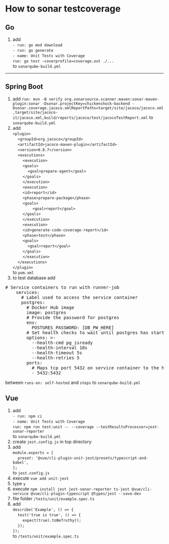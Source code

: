 # How to sonar testcoverage

## Go
1) add <br> 
        `- run: go mod download` <br> 
        `- run: go generate` <br> 
        `- name: Unit Tests with Coverage` <br> 
        `run: go test -coverprofile=coverage.out ./...` <br> 
        to `sonarqube-build.yml`
---

## Spring Boot
1) add `run: mvn -B verify org.sonarsource.scanner.maven:sonar-maven-plugin:sonar -Dsonar.projectKey=chickenshock-backend -Dsonar.coverage.jacoco.xmlReportPaths=target/site/jacoco/jacoco.xml,target/site/jacoco-it/jacoco.xml,build/reports/jacoco/test/jacocoTestReport.xml` to `sonarqube-build.yml`
1) add <br>
            `<plugin>` <br>
				&nbsp;&nbsp;&nbsp;&nbsp;`<groupId>org.jacoco</groupId>` <br>
				&nbsp;&nbsp;&nbsp;&nbsp;`<artifactId>jacoco-maven-plugin</artifactId>` <br>
				&nbsp;&nbsp;&nbsp;&nbsp;`<version>0.8.7</version>` <br>
                &nbsp;&nbsp;&nbsp;&nbsp;`<executions>` <br>
                    &nbsp;&nbsp;&nbsp;&nbsp;&nbsp;&nbsp;&nbsp;&nbsp;`<execution>` <br>
                    &nbsp;&nbsp;&nbsp;&nbsp;&nbsp;&nbsp;&nbsp;&nbsp;`<goals>` <br>
                        &nbsp;&nbsp;&nbsp;&nbsp;&nbsp;&nbsp;&nbsp;&nbsp;&nbsp;&nbsp;&nbsp;&nbsp;`<goal>prepare-agent</goal>` <br>
                    &nbsp;&nbsp;&nbsp;&nbsp;&nbsp;&nbsp;&nbsp;&nbsp;`</goals>` <br>
                    &nbsp;&nbsp;&nbsp;&nbsp;&nbsp;&nbsp;&nbsp;&nbsp;`</execution>` <br>
                    &nbsp;&nbsp;&nbsp;&nbsp;&nbsp;&nbsp;&nbsp;&nbsp;`<execution>` <br>
                    &nbsp;&nbsp;&nbsp;&nbsp;&nbsp;&nbsp;&nbsp;&nbsp;`<id>report</id>` <br>
                    &nbsp;&nbsp;&nbsp;&nbsp;&nbsp;&nbsp;&nbsp;&nbsp;`<phase>prepare-package</phase>` <br>
                    &nbsp;&nbsp;&nbsp;&nbsp;&nbsp;&nbsp;&nbsp;&nbsp;`<goals>` <br>
                        &nbsp;&nbsp;&nbsp;&nbsp;&nbsp;&nbsp;&nbsp;&nbsp;&nbsp;&nbsp;&nbsp;&nbsp;&nbsp;&nbsp;&nbsp;&nbsp;`<goal>report</goal>` <br>
                    &nbsp;&nbsp;&nbsp;&nbsp;&nbsp;&nbsp;&nbsp;&nbsp;`</goals>` <br>
                    &nbsp;&nbsp;&nbsp;&nbsp;&nbsp;&nbsp;&nbsp;&nbsp;`</execution>` <br>
                    &nbsp;&nbsp;&nbsp;&nbsp;&nbsp;&nbsp;&nbsp;&nbsp;`<execution>` <br>
                    &nbsp;&nbsp;&nbsp;&nbsp;&nbsp;&nbsp;&nbsp;&nbsp;`<id>generate-code-coverage-report</id>` <br>
                    &nbsp;&nbsp;&nbsp;&nbsp;&nbsp;&nbsp;&nbsp;&nbsp;`<phase>test</phase>` <br>
                    &nbsp;&nbsp;&nbsp;&nbsp;&nbsp;&nbsp;&nbsp;&nbsp;`<goals>` <br>
                        &nbsp;&nbsp;&nbsp;&nbsp;&nbsp;&nbsp;&nbsp;&nbsp;&nbsp;&nbsp;&nbsp;&nbsp;`<goal>report</goal>` <br>
                    &nbsp;&nbsp;&nbsp;&nbsp;&nbsp;&nbsp;&nbsp;&nbsp;`</goals>` <br>
                    &nbsp;&nbsp;&nbsp;&nbsp;&nbsp;&nbsp;&nbsp;&nbsp;`</execution>` <br>
                &nbsp;&nbsp;&nbsp;&nbsp;`</executions>` <br>
		    `</plugin>` <br>
    to `pom.xml`
1) to test database add 
<pre>
# Service containers to run with runner-job
    services:
      # Label used to access the service container
      postgres:
        # Docker Hub image
        image: postgres
        # Provide the password for postgres
        env:
          POSTGRES_PASSWORD: [DB_PW_HERE]
        # Set health checks to wait until postgres has started
        options: >-
          --health-cmd pg_isready
          --health-interval 10s
          --health-timeout 5s
          --health-retries 5
        ports:
          # Maps tcp port 5432 on service container to the host
          - 5432:5432 
</pre>
between `runs-on: self-hosted` and `steps` to `sonarqube-build.yml`

## Vue
1) add <br>
        `- run: npm ci` <br>
        `- name: Unit Tests with Coverage` <br>
        `run: npm run test:unit -- --coverage --testResultsProcessor=jest-sonar-reporter` <br>
    to `sonarqube-build.yml`
1) create `jest.config.js` in top directory
1) add <br>
    `module.exports = {` <br>
        &nbsp;&nbsp;&nbsp;&nbsp;`preset: '@vue/cli-plugin-unit-jest/presets/typescript-and-babel',` <br>
    `};` <br>
    to `jest.config.js`
1) execute `vue add unit-jest`
1) type `y`
1) execute `npm install jest jest-sonar-reporter ts-jest @vue/cli-service @vue/cli-plugin-typescript @types/jest --save-dev`
1) file folder `/tests/unit/example.spec.ts`
1) add <br>
    `describe('Example', () => {` <br>
        &nbsp;&nbsp;&nbsp;&nbsp;`test('true is true', () => {` <br>
            &nbsp;&nbsp;&nbsp;&nbsp;&nbsp;&nbsp;&nbsp;&nbsp;`expect(true).toBeTruthy();` <br>
        &nbsp;&nbsp;&nbsp;&nbsp;`});` <br>
    `});` <br>
to `/tests/unit/example.spec.ts`

